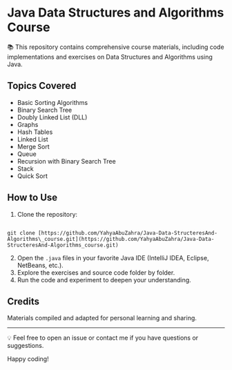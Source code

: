 
# Java Data Structures and Algorithms Course

📚 This repository contains comprehensive course materials, including code implementations and exercises on Data Structures and Algorithms using Java.

## Topics Covered

- Basic Sorting Algorithms
- Binary Search Tree
- Doubly Linked List (DLL)
- Graphs
- Hash Tables
- Linked List
- Merge Sort
- Queue
- Recursion with Binary Search Tree
- Stack
- Quick Sort

## How to Use

1. Clone the repository:
```

git clone [https://github.com/YahyaAbuZahra/Java-Data-StructeresAnd-Algorithms\_course.git](https://github.com/YahyaAbuZahra/Java-Data-StructeresAnd-Algorithms_course.git)

```
2. Open the `.java` files in your favorite Java IDE (IntelliJ IDEA, Eclipse, NetBeans, etc.).
3. Explore the exercises and source code folder by folder.
4. Run the code and experiment to deepen your understanding.

## Credits

Materials compiled and adapted for personal learning and sharing.

---

💡 Feel free to open an issue or contact me if you have questions or suggestions.

Happy coding! 
